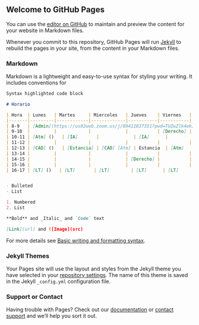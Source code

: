 ## Welcome to GitHub Pages

You can use the [editor on GitHub](https://github.com/NoeJA/NoeJA.github.io/edit/main/index.md) to maintain and preview the content for your website in Markdown files.

Whenever you commit to this repository, GitHub Pages will run [Jekyll](https://jekyllrb.com/) to rebuild the pages in your site, from the content in your Markdown files.

### Markdown

Markdown is a lightweight and easy-to-use syntax for styling your writing. It includes conventions for

```markdown
Syntax highlighted code block

# Horario

| Hora  | Lunes   | Martes     | Miercoles   | Jueves    | Viernes   |
|-------|---------|------------|-------------|-----------|-----------|
| 8-9   | [Admin](https://us02web.zoom.us/j/89411837351?pwd=TUZwZlk4ekJjNkJkeWtmNmtZUmxSUT09) | [CAD]      | [Admin]     | [CAD]     | [Admin](https://us02web.zoom.us/j/89411837351?pwd=TUZwZlk4ekJjNkJkeWtmNmtZUmxSUT09)   |
| 9-10  |         |            |             |           | [Derecho] |
| 10-11 | [Atm] ()   | [IA]       |             | [IA]      |           |
| 11-12 |         |            |             |           |           |
| 12-13 | [CAD] ()   | [Estancia] | [CAD] [Atm] | Estancia  | [Atm]     |
| 13-14 |         |            |             |           |           |
| 14-15 |         |            |             | [Derecho] |           |
| 15-16 |         |            |             |           |           |
| 16-17 | [LT] ()   | [LT]       | [LT]        | [LT]      | [LT]      |


- Bulleted
- List

1. Numbered
2. List

**Bold** and _Italic_ and `Code` text

[Link](url) and ![Image](src)
```

For more details see [Basic writing and formatting syntax](https://docs.github.com/en/github/writing-on-github/getting-started-with-writing-and-formatting-on-github/basic-writing-and-formatting-syntax).

### Jekyll Themes

Your Pages site will use the layout and styles from the Jekyll theme you have selected in your [repository settings](https://github.com/NoeJA/NoeJA.github.io/settings/pages). The name of this theme is saved in the Jekyll `_config.yml` configuration file.

### Support or Contact

Having trouble with Pages? Check out our [documentation](https://docs.github.com/categories/github-pages-basics/) or [contact support](https://support.github.com/contact) and we’ll help you sort it out.
